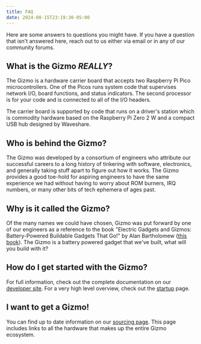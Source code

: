 ```yaml
---
title: FAQ
date: 2024-08-15T23:19:30-05:00
---
```


Here are some answers to questions you might have.  If you have a
question that isn't answered here, reach out to us either via email or
in any of our community forums.

## What is the Gizmo _REALLY_?

The Gizmo is a hardware carrier board that accepts two Raspberry Pi
Pico microcontrollers.  One of the Picos runs system code that
supervises network I/O, board functions, and status indicators.  The
second processor is for your code and is connected to all of the I/O
headers.

The carrier board is supported by code that runs on a driver's station
which is commodity hardware based on the Raspberry Pi Zero 2 W and a
compact USB hub designed by Waveshare.

## Who is behind the Gizmo?

The Gizmo was developed by a consortium of engineers who attribute our
successful careers to a long history of tinkering with software,
electronics, and generally taking stuff apart to figure out how it
works.  The Gizmo provides a good toe-hold for aspiring engineers to
have the same experience we had without having to worry about ROM
burners, IRQ numbers, or many other bits of tech ephemera of ages
past.

## Why is it called the Gizmo?

Of the many names we could have chosen, Gizmo was put forward by one
of our engineers as a reference to the book "Electric Gadgets and
Gizmos: Battery-Powered Buildable Gadgets That Go!" by Alan
Bartholomew ([this book](https://www.amazon.com/dp/1550744399)).  The
Gizmo is a battery powered gadget that we've built, what will you
build with it?

## How do I get started with the Gizmo?

For full information, check out the complete documentation on our
[developer site](https://gizmoplatform.dev).  For a very high level
overview, check out the [startup](/startup) page.

## I want to get a Gizmo!

You can find up to date information on our [sourcing page](/sourcing).
This page includes links to all the hardware that makes up the entire
Gizmo ecosystem.
